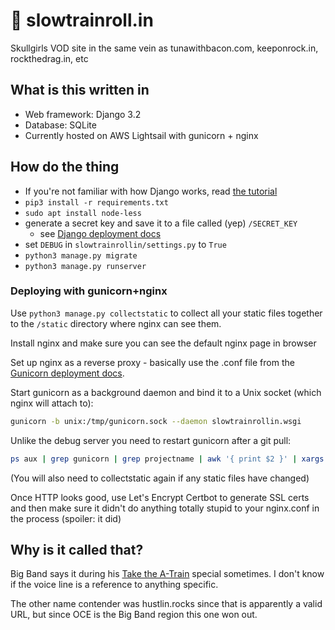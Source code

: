 # 🎷 slowtrainroll.in

Skullgirls VOD site in the same vein as tunawithbacon.com, keeponrock.in, 
rockthedrag.in, etc

## What is this written in

* Web framework: Django 3.2
* Database: SQLite 
* Currently hosted on AWS Lightsail with gunicorn + nginx

## How do the thing

- If you're not familiar with how Django works, read 
  [the tutorial](https://docs.djangoproject.com/en/3.2/intro/tutorial01/)
- `pip3 install -r requirements.txt`
- `sudo apt install node-less`
- generate a secret key and save it to a file called (yep) `/SECRET_KEY` 
  - see [Django deployment docs](https://docs.djangoproject.com/en/3.2/howto/deployment/checklist/#secret-key)
- set `DEBUG` in `slowtrainrollin/settings.py` to `True`
- `python3 manage.py migrate`
- `python3 manage.py runserver`

### Deploying with gunicorn+nginx

Use `python3 manage.py collectstatic` to collect all your static files
together to the `/static` directory where nginx can see them.

Install nginx and make sure you can see the default nginx page in browser

Set up nginx as a reverse proxy - basically use the .conf file from the
[Gunicorn deployment docs](https://docs.gunicorn.org/en/stable/deploy.html).

Start gunicorn as a background daemon and bind it to a Unix socket
(which nginx will attach to):

```bash
gunicorn -b unix:/tmp/gunicorn.sock --daemon slowtrainrollin.wsgi
```

Unlike the debug server you need to restart gunicorn after a git pull: 

```bash
ps aux | grep gunicorn | grep projectname | awk '{ print $2 }' | xargs kill -HUP
```

(You will also need to collectstatic again if any static files have changed)

Once HTTP looks good, use Let's Encrypt Certbot to generate SSL certs 
and then make sure it didn't do anything totally stupid to your 
nginx.conf in the process (spoiler: it did)

## Why is it called that?

Big Band says it during his 
[Take the A-Train](https://www.youtube.com/watch?v=cb2w2m1JmCY) special 
sometimes. I don't know if the voice line is a reference to anything specific.

The other name contender was hustlin.rocks since that is apparently a valid URL,
but since OCE is the Big Band region this one won out.
